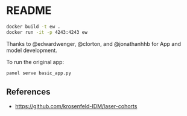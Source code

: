 # README

```bash
docker build -t ew .
docker run -it -p 4243:4243 ew
```
Thanks to @edwardwenger, @clorton, and @jonathanhhb for App and model development. 

To run the original app:
```bash
panel serve basic_app.py
```

## References

- https://github.com/krosenfeld-IDM/laser-cohorts
